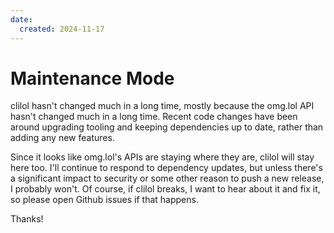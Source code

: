 ```yaml
---
date:
  created: 2024-11-17
---
```

# Maintenance Mode

clilol hasn't changed much in a long time, mostly because the omg.lol
API hasn't changed much in a long time. Recent code changes have been
around upgrading tooling and keeping dependencies up to date, rather
than adding any new features.

Since it looks like omg.lol's APIs are staying where they are, clilol
will stay here too. I'll continue to respond to dependency updates, but
unless there's a significant impact to security or some other reason to
push a new release, I probably won't. Of course, if clilol breaks, I
want to hear about it and fix it, so please open Github issues if that
happens.

Thanks!
